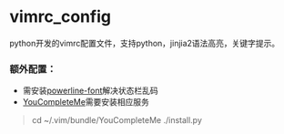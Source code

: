 # vimrc_config

python开发的vimrc配置文件，支持python，jinjia2语法高亮，关键字提示。

### 额外配置：

- 需安装[powerline-font](https://github.com/powerline/fonts)解决状态栏乱码
- [YouCompleteMe](https://github.com/Valloric/YouCompleteMe)需要安装相应服务

> cd ~/.vim/bundle/YouCompleteMe
> ./install.py
